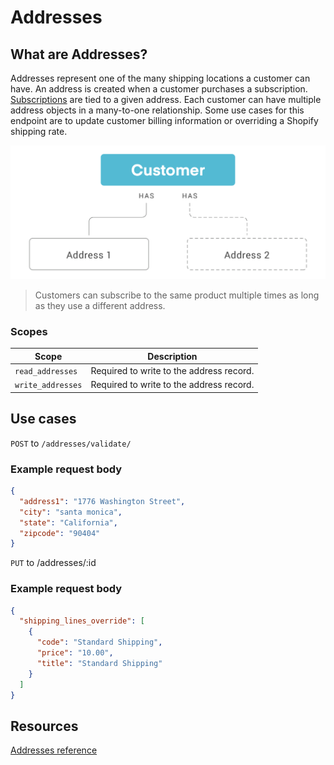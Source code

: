# Addresses 
## What are Addresses?
Addresses represent one of the many shipping locations a customer can have. An address is created when a customer purchases a subscription. [Subscriptions](https://developer.rechargepayments.com/#subscriptions) are tied to a given address. Each customer can have multiple address objects in a many-to-one relationship. Some use cases for this endpoint are to update customer billing information or overriding a Shopify shipping rate.

![addresses](assets/images/addresses.png "addresses")

<!-- theme: info -->
> Customers can subscribe to the same product multiple times as long as they use a different address.

### Scopes
|Scope|Description|
|-|-|
|`read_addresses`| Required to write to the address record.|
|`write_addresses`| Required to write to the address record.|

## Use cases

<!-- 
type: tab
title: Validate an Address
-->

`POST` to `/addresses/validate/`

### Example request body

```json
{
  "address1": "1776 Washington Street",
  "city": "santa monica",
  "state": "California",
  "zipcode": "90404"
}
```

<!-- 
type: tab
title: Override Shopify shipping lines
-->

`PUT` to /addresses/:id

### Example request body

```json
{
  "shipping_lines_override": [
    {
      "code": "Standard Shipping",
      "price": "10.00",
      "title": "Standard Shipping"
    }
  ]
}
```

<!-- type: tab-end -->

## Resources
[Addresses reference](https://developer.rechargepayments.com/#addresses)